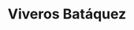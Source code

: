 ---
title: "Viveros Batáquez"
url: /monterrey-bataquez/viveros-bataquez/
shop: centro de jardinería
---